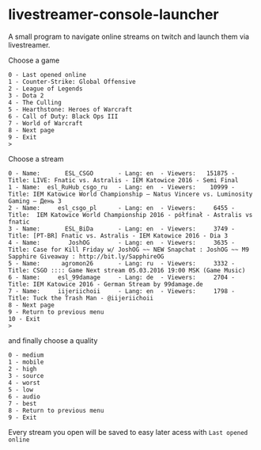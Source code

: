 # livestreamer-console-launcher

A small program to navigate online streams on twitch and launch them via livestreamer.

Choose a game
```
0 - Last opened online
1 - Counter-Strike: Global Offensive
2 - League of Legends
3 - Dota 2
4 - The Culling
5 - Hearthstone: Heroes of Warcraft
6 - Call of Duty: Black Ops III
7 - World of Warcraft
8 - Next page
9 - Exit
> 
```

Choose a stream
```
0 - Name:       ESL_CSGO       - Lang: en  - Viewers:   151875 - Title: LIVE: Fnatic vs. Astralis - IEM Katowice 2016 - Semi Final
1 - Name:  esl_RuHub_csgo_ru   - Lang: en  - Viewers:    10999 - Title: IEM Katowice World Championship — Natus Vincere vs. Luminosity Gaming — День 3
2 - Name:     esl_csgo_pl      - Lang: en  - Viewers:     6455 - Title:  IEM Katowice World Championship 2016 - półfinał - Astralis vs fnatic
3 - Name:       ESL_BiDa       - Lang: en  - Viewers:     3749 - Title: [PT-BR] Fnatic vs. Astralis - IEM Katowice 2016 - Dia 3
4 - Name:        JoshOG        - Lang: en  - Viewers:     3635 - Title: Case for Kill Friday w/ JoshOG ~~ NEW Snapchat : JoshOG ~~ M9 Sapphire Giveaway : http://bit.ly/SapphireOG 
5 - Name:      agromon26       - Lang: ru  - Viewers:     3332 - Title: CSGO :::: Game Next stream 05.03.2016 19:00 MSK (Game Music)
6 - Name:     esl_99damage     - Lang: de  - Viewers:     2704 - Title: IEM Katowice 2016 - German Stream by 99damage.de
7 - Name:     iijeriichoii     - Lang: en  - Viewers:     1798 - Title: Tuck the Trash Man - @iijeriichoii
8 - Next page
9 - Return to previous menu
10 - Exit
> 
```

and finally choose a quality 
```
0 - medium
1 - mobile
2 - high
3 - source
4 - worst
5 - low
6 - audio
7 - best
8 - Return to previous menu
9 - Exit
```

Every stream you open will be saved to easy later acess with ```Last opened online```
